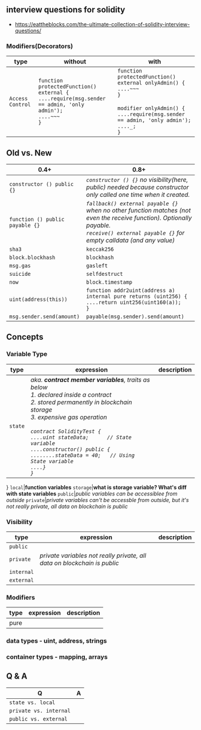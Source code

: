 ## interview questions for solidity
- https://eattheblocks.com/the-ultimate-collection-of-solidity-interview-questions/
### Modifiers(Decorators)
type|without|with
--------------------|-----------|-----
```Access Control```|```function protectedFunction() external {```<br>```....require(msg.sender == admin, 'only admin');```<br>```....~~~```<br>```}```|```function protectedFunction() external onlyAdmin() {```<br>```....~~~```<br>```}```<br><br>```modifier onlyAdmin() {```<br>```....require(msg.sender == admin, 'only admin');```<br>```...._;```<br>```}```
## Old vs. New
0.4+|0.8+
----|---
```constructor () public {}```|*```constructor () {}``` no visibility(here, public) needed because constructor only called one time when it created.*
```function () public payable {}```|*```fallback() external payable {}``` when no other function matches (not even the receive function). Optionally payable.<br>```receive() external payable {}``` for empty calldata (and any value)*
```sha3```|```keccak256```
```block.blockhash```|```blockhash```
```msg.gas```|```gasleft```
```suicide```|```selfdestruct```
```now```|```block.timestamp```
```uint(address(this))```|```function addr2uint(address a) internal pure returns (uint256) {```<br>```....return uint256(uint160(a));```<br>```}```
```msg.sender.send(amount)```|```payable(msg.sender).send(amount)```
## Concepts
### Variable Type
type|expression|description
----|----------|------------
```state```|*aka. **contract member variables**, traits as below <br>1. declared inside a contract<br>2. stored permanently in blockchain storage<br>3. expensive gas operation<br><br>```contract SolidityTest {```<br>```....uint stateData;      // State variable```<br>```....constructor() public {```<br>```........stateData = 40;   // Using State variable```<br>```....}```<br>```}```*
}
```local```|**function variables**
```storage```|**what is storage variable? What's diff with state variables**
```public```|*public variables can be accessiblee from outside*
```private```|*private variables can't be accessble from outside, but it's not really private, all data on blockchain is public*
### Visibility
type|expression|description
----|----------|------------
```public```|
```private```|*private variables not really private, all data on blockchain is public*
```internal```|
```external```|
### Modifiers
type|expression|description
----|----------|------------
pure|
### data types - uint, address, strings
### container types - mapping, arrays
## Q & A
Q|A
---|-----
```state vs. local```|
```private vs. internal```|
```public vs. external```|
